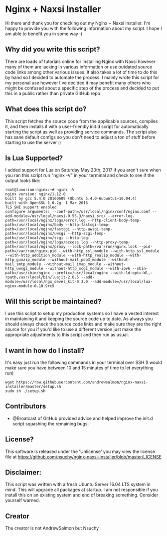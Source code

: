# Nginx + Naxsi Installer

Hi there and thank you for checking out my Nginx + Naxsi Installer. I'm happy to provide you with the following information about my script. I hope I am able to benefit you in some way :)

## Why did you write this script?
There are loads of tutorials online for installing Nginx with Naxsi however many of them are lacking in various information or use outdated source code links among other various issues. It also takes a lot of time to do this by hand so I decided to automate the process. I mainly wrote this script for my personal use however I've decided it may benefit many others who might be confused about a specific step of the process and decided to put this in a public rather than private GitHub repo.

## What does this script do?
This script fetches the source code from the applicable sources, compiles it, and then installs it with a user-friendly init.d script for automatically starting the script as well as providing service commands. The script also has sane default configs so you don't need to adjust a ton of stuff before starting to use the server :)

## Is Lua Supported?
I added support for Lua on Saturday May 20th, 2017 if you aren't sure when you ran this script run "nginx -V" in your terminal and check to see if the output looks like:

    root@lunorian-nginx:~# nginx -V
    nginx version: nginx/1.12.0
    built by gcc 5.4.0 20160609 (Ubuntu 5.4.0-6ubuntu1~16.04.4) 
    built with OpenSSL 1.0.2g  1 Mar 2016
    TLS SNI support enabled
    configure arguments: --conf-path=/usr/local/nginx/conf/nginx.conf --add-module=/usr/local/naxsi-0.55.3/naxsi_src/ --error-log-path=/usr/local/nginx/logs/error.log --http-client-body-temp-path=/usr/local/nginx/body --http-fastcgi-temp-path=/usr/local/nginx/fastcgi --http-uwsgi-temp-path=/usr/local/nginx/uwsgi --http-scgi-temp-path=/usr/local/nginx/scgi --http-log-path=/usr/local/nginx/logs/access.log --http-proxy-temp-path=/usr/local/nginx/proxy --lock-path=/var/run/nginx.lock --pid-path=/var/run/nginx.pid --with-http_ssl_module --with-http_ssl_module --with-http_addition_module --with-http_realip_module --with-http_gunzip_module --without-mail_pop3_module --without-mail_smtp_module --without-mail_imap_module --without-http_uwsgi_module --without-http_scgi_module --with-ipv6 --sbin-path=/usr/sbin/nginx --prefix=/usr/local/nginx --with-ld-opt=-Wl,-rpath,/usr/local/bin/luajit-2.0.5 --add-module=/usr/local/ngx_devel_kit-0.3.0 --add-module=/usr/local/lua-nginx-module-0.10.9rc5

## Will this script be maintained?
I use this script to setup my production systems so I have a vested interest in maintaining it and keeping the source code up to date. As always you should always check the source code links and make sure they are the right source for you if you'd like to use a different version just make the appropriate adjustments to this script and then run as usual.

## I want in how do I install?
It's easy just run the following commands in your terminal over SSH (I would make sure you have between 10 and 15 minutes of time to let everything run)

    wget https://raw.githubusercontent.com/andrewsalmon/nginx-naxsi-installer/master/setup.sh
    sudo sh ./setup.sh

## Contributors
* @Broatcast of GitHub provided advice and helped improve the init.d script squashing the remaining bugs.

##  License?
This software is released under the 'Unlicense' you may view the license file at https://github.com/nsuchy/nginx-naxsi-installer/blob/master/LICENSE

## Disclaimer:
This script was written with a fresh Ubuntu Server 16.04 LTS system in mind. This will upgrade all packages at startup. I am not responsible if you install this on an existing system and end of breaking something. Consider yourself warned.

## Creator
The creator is not AndrewSalmon but Nsuchy
